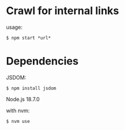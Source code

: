 # Crawl for internal links

usage: 

    $ npm start *url*

# Dependencies

JSDOM:

    $ npm install jsdom

Node.js 18.7.0

with nvm:

    $ nvm use

